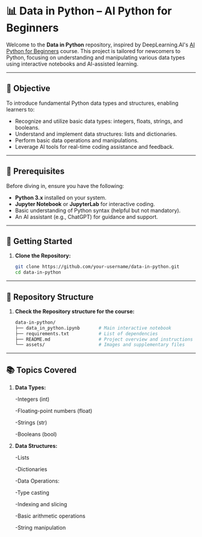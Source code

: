 # 📊 Data in Python – AI Python for Beginners

Welcome to the **Data in Python** repository, inspired by DeepLearning.AI's [AI Python for Beginners](https://learn.deeplearning.ai/courses/ai-python-for-beginners/lesson/oa6j1/data-in-python) course. This project is tailored for newcomers to Python, focusing on understanding and manipulating various data types using interactive notebooks and AI-assisted learning.

---

## 🎯 Objective

To introduce fundamental Python data types and structures, enabling learners to:

- Recognize and utilize basic data types: integers, floats, strings, and booleans.
- Understand and implement data structures: lists and dictionaries.
- Perform basic data operations and manipulations.
- Leverage AI tools for real-time coding assistance and feedback.

---

## 🧰 Prerequisites

Before diving in, ensure you have the following:

- **Python 3.x** installed on your system.
- **Jupyter Notebook** or **JupyterLab** for interactive coding.
- Basic understanding of Python syntax (helpful but not mandatory).
- An AI assistant (e.g., ChatGPT) for guidance and support.

---

## 🚀 Getting Started

1. **Clone the Repository:**

   ```bash
   git clone https://github.com/your-username/data-in-python.git
   cd data-in-python
   ```
---
## 📝 Repository Structure
1. **Check the Repository structure for the course:**
   
   ```bash
   data-in-python/
   ├── data_in_python.ipynb       # Main interactive notebook
   ├── requirements.txt           # List of dependencies
   ├── README.md                  # Project overview and instructions
   └── assets/                    # Images and supplementary files
   ```
---
## 📚 Topics Covered

1. **Data Types:**

   -Integers (int)

   -Floating-point numbers (float)

   -Strings (str)

   -Booleans (bool)
   
2. **Data Structures:**

   -Lists

   -Dictionaries

   -Data Operations:

   -Type casting

   -Indexing and slicing

   -Basic arithmetic operations

   -String manipulation
